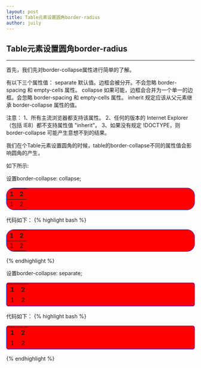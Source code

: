 ```yaml
---
layout: post
title: Table元素设置圆角border-radius
author: juily
---
```

## Table元素设置圆角border-radius
-----


首先，我们先对border-collapse属性进行简单的了解。

有以下三个属性值：
separate  默认值。边框会被分开。不会忽略 border-spacing 和 empty-cells 属性。 
collapse  如果可能，边框会合并为一个单一的边框。会忽略 border-spacing 和 empty-cells 属性。
inherit   规定应该从父元素继承 border-collapse 属性的值。



注意：
	1、所有主流浏览器都支持该属性。
	2、任何的版本的 Internet Explorer （包括 IE8）都不支持属性值 "inherit"。
	3、如果没有规定 !DOCTYPE，则 border-collapse 可能产生意想不到的结果。


我们在个Table元素设置圆角的时候，table的border-collapse不同的属性值会影响圆角的产生，

如下所示:

设置border-collapse: collapse;
<table style="background-color: red; border: 1px solid blue;border-radius: 20px;border-collapse: collapse;">
	<thead>
		<tr>
			<th>1</th>
			<th>2</th>
		</tr>
	</thead>
	<tbody>
		<tr>
			<td>1</td>
			<td>2</td>
		</tr>
	</tbody>
</table>

代码如下：
{% highlight bash %}
<table style="background-color: red; border: 1px solid blue;border-radius: 20px; border-collapse: collapse;">
	<thead>
		<tr>
			<th>1</th>
			<th>2</th>
		</tr>
	</thead>
	<tbody>
		<tr>
			<td>1</td>
			<td>2</td>
		</tr>
	</tbody>
</table>
{% endhighlight %}


设置border-collapse: separate;
<table style="background-color: red; border: 1px solid blue;border-radius: 5px;border-collapse: separate;">
	<thead>
		<tr>
			<th>1</th>
			<th>2</th>
		</tr>
	</thead>
	<tbody>
		<tr>
			<td>1</td>
			<td>2</td>
		</tr>
	</tbody>
</table>

代码如下：
{% highlight bash %}
<table style="background-color: red; border: 1px solid blue;border-radius: 5px;border-collapse: separate;">
	<thead>
		<tr>
			<th>1</th>
			<th>2</th>
		</tr>
	</thead>
	<tbody>
		<tr>
			<td>1</td>
			<td>2</td>
		</tr>
	</tbody>
</table>
{% endhighlight %}

